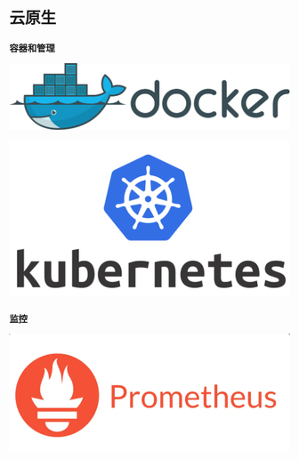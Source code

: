 # 云原生

### 容器和管理

[![Docker](imgs/docker.svg)](https://blog.csdn.net/qq_44623314/article/details/146555253?fromshare=blogdetail&sharetype=blogdetail&sharerId=146555253&sharerefer=PC&sharesource=weixin_41370128&sharefrom=from_link)


[![Kubernetes](imgs/Kubernetes-Logo.png)](https://yigongsui.blog.csdn.net/article/details/137085690?fromshare=blogdetail&sharetype=blogdetail&sharerId=137085690&sharerefer=PC&sharesource=weixin_41370128&sharefrom=from_link)



### 监控

[![监控](imgs/prometheus.png)](https://weishihuai.blog.csdn.net/article/details/135476555?fromshare=blogdetail&sharetype=blogdetail&sharerId=135476555&sharerefer=PC&sharesource=weixin_41370128&sharefrom=from_link)